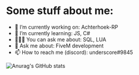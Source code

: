 # Some stuff about me:
- 🔭 I’m currently working on: Achterhoek-RP
- 🌱 I’m currently learning: JS, C#
- 👨🏽‍💻 You can ask me about: SQL, LUA
- 💬 Ask me about: FiveM development
- 📫 How to reach me (discord): underscore#9845

![Anurag's GitHub stats](https://github-readme-stats.vercel.app/api?username=Jaccosf&count_private=true&show_icons=true&theme=react)

<!-- [![Top Langs](https://github-readme-stats.vercel.app/api/top-langs/?username=Jaccosf)](https://github.com/anuraghazra/github-readme-stats)
 -->
<!--
**Jaccosf/Jaccosf** is a ✨ _special_ ✨ repository because its `README.md` (this file) appears on your GitHub profile.

Here are some ideas to get you started:

- 🔭 I’m currently working on ...
- 🌱 I’m currently learning ...
- 👯 I’m looking to collaborate on ...
- 🤔 I’m looking for help with ...
- 💬 Ask me about ...
- 📫 How to reach me: ...
- 😄 Pronouns: ...
- ⚡ Fun fact: ...
-->
